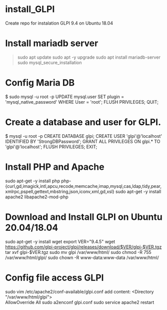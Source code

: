 # install_GLPI
Create repo for instalation GLPI 9.4 on Ubuntu 18.04

# Install mariadb server
> sudo apt update
> sudo apt -y upgrade
> sudo apt install mariadb-server
> sudo mysql_secure_installation

# Config Maria DB
$ sudo mysql -u root -p
UPDATE mysql.user SET plugin = 'mysql_native_password' WHERE User = 'root';
FLUSH PRIVILEGES;
QUIT;

# Create a database and user for GLPI.
$ mysql -u root -p
CREATE DATABASE glpi;
CREATE USER 'glpi'@'localhost' IDENTIFIED BY 'StrongDBPassword';
GRANT ALL PRIVILEGES ON glpi.* TO 'glpi'@'localhost';
FLUSH PRIVILEGES;
EXIT;

# Install PHP and Apache
sudo apt-get -y install php php-{curl,gd,imagick,intl,apcu,recode,memcache,imap,mysql,cas,ldap,tidy,pear,xmlrpc,pspell,gettext,mbstring,json,iconv,xml,gd,xsl}
sudo apt-get -y install apache2 libapache2-mod-php

# Download and Install GLPI on Ubuntu 20.04/18.04
sudo apt-get -y install wget
export VER="9.4.5"
wget https://github.com/glpi-project/glpi/releases/download/$VER/glpi-$VER.tgz
tar xvf glpi-$VER.tgz
sudo mv glpi /var/www/html/
sudo chmod -R 755 /var/www/html/glpi/
sudo chown -R www-data:www-data /var/www/html/

# Config file access GLPI
sudo vim /etc/apache2/conf-available/glpi.conf
add content:
  <Directory "/var/www/html/glpi">    
       AllowOverride All
  </Directory>
sudo a2enconf glpi.conf
sudo service apache2 restart




